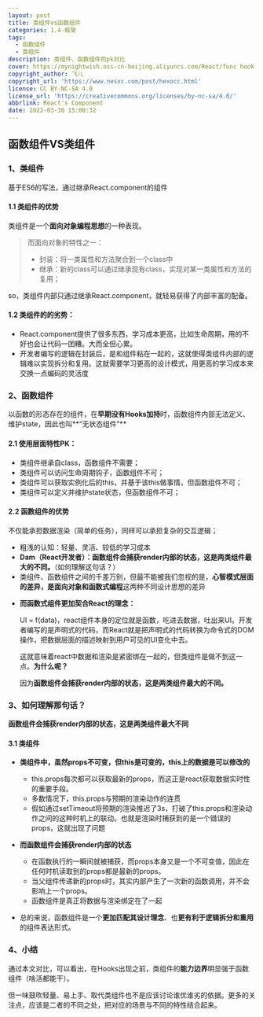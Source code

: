 ```yaml
---
layout: post
title: 类组件vs函数组件
categories: 1.4-框架
tags:
  - 函数组件
  - 类组件
description: 类组件、函数组件的pk对比
cover: https://mynightwish.oss-cn-beijing.aliyuncs.com/React/func hook.webp
copyright_author: 飞儿
copyright_url: 'https://www.nesxc.com/post/hexocc.html'
license: CC BY-NC-SA 4.0
license_url: 'https://creativecommons.org/licenses/by-nc-sa/4.0/'
abbrlink: React's Component
date: 2022-03-30 15:00:32
---
```


## 函数组件VS类组件

### 1、类组件

基于ES6的写法，通过继承React.component的组件

#### 1.1 类组件的优势

类组件是一个**面向对象编程思想**的一种表现。

> 而面向对象的特性之一：
>
> - 封装：将一类属性和方法聚合到一个class中
> - 继承：新的class可以通过继承现有class，实现对某一类属性和方法的复用；

so，类组件内部只通过继承React.component，就轻易获得了内部丰富的配备。

#### 1.2 类组件的的劣势：

* React.component提供了很多东西，学习成本更高，比如生命周期，用的不好也会让代码一团糟。大而全但心累。
* 开发者编写的逻辑在封装后，是和组件粘在一起的，这就使得类组件内部的逻辑难以实现拆分和复用。这就需要学习更高的设计模式，用更高的学习成本来交换一点编码的灵活度

### 2、函数组件

以函数的形态存在的组件，在**早期没有Hooks加持**时，函数组件内部无法定义、维护state，因此也叫**“无状态组件”**

#### 2.1 使用层面特性PK：

* 类组件继承自class，函数组件不需要；
* 类组件可以访问生命周期钩子，函数组件不可；
* 类组件可以获取实例化后的this，并基于该this做事情，但函数组件不可；
* 类组件可以定义并维护state状态，但函数组件不可；

#### 2.2 函数组件的优势

不仅能承担数据渲染（简单的任务），同样可以承担复杂的交互逻辑；

* 粗浅的认知：轻量、灵活、较低的学习成本
* **Dam（React开发者）：函数组件会捕获render内部的状态，这是两类组件最大的不同。**（如何理解这句话？）
* 类组件、函数组件之间的千差万别，但最不能被我们忽视的是，**心智模式层面的差异，**是**面向对象和函数式编程**这两种不同设计思想的差异

- **而函数式组件更加契合React的理念：**

  UI = f(data)，react组件本身的定位就是函数，吃进去数据，吐出来UI。开发者编写的是声明式的代码，而React就是把声明式的代码转换为命令式的DOM操作，把数据层面的描述映射到用户可见的UI变化中去。

  这就意味着react中数据和渲染是紧密绑在一起的，但类组件是做不到这一点。**为什么呢？**

  因为**函数组件会捕获render内部的状态，这是两类组件最大的不同。**

### 3、如何理解那句话？

**函数组件会捕获render内部的状态，这是两类组件最大不同**

#### 3.1 类组件

- **类组件中，虽然props不可变，但this是可变的，this上的数据是可以修改的**
  - this.props每次都可以获取最新的props，而这正是react获取数据实时性的重要手段。
  - 多数情况下，this.props与预期的渲染动作的连贯
  - 假如通过setTimeout将预期的渲染推迟了3s，打破了this.props和渲染动作之间的这种时机上的联动。也就是渲染时捕获到的是一个错误的props，这就出现了问题

- **而函数组件会捕获render内部的状态**
  - 在函数执行的一瞬间就被捕获，而props本身又是一个不可变值，因此在任何时机读取到的props都是最新的props。
  - 当父组件传递新的props时，其实内部产生了一次新的函数调用，并不会影响上一个props。
  - 函数组件是真正将数据与渲染绑定在了一起
- 总的来说，函数组件是一个**更加匹配其设计理念**、也**更有利于逻辑拆分和重用**的组件表达形式。

### 4、小结

通过本文对比，可以看出，在Hooks出现之前，类组件的**能力边界**明显强于函数组件（啥活都能干）。

但一味鼓吹轻量、易上手、取代类组件也不是应该讨论谁优谁劣的依据。更多的关注点，应该是二者的不同之处，把对应的场景与不同的特性结合起来。
